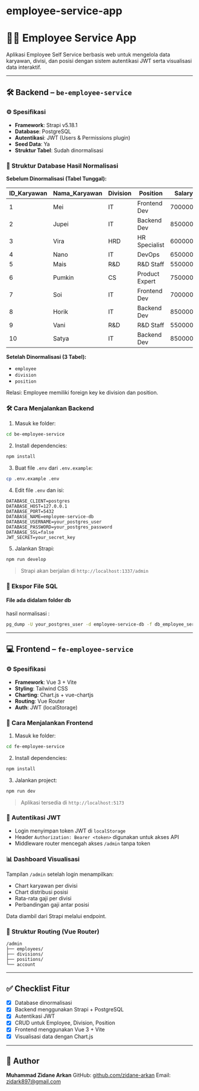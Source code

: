 # employee-service-app

# 🧑‍💼 Employee Service App

Aplikasi Employee Self Service berbasis web untuk mengelola data karyawan, divisi, dan posisi dengan sistem autentikasi JWT serta visualisasi data interaktif.

---

## 🛠️ Backend – `be-employee-service`

### ⚙️ Spesifikasi

- **Framework**: Strapi v5.18.1
- **Database**: PostgreSQL
- **Autentikasi**: JWT (Users & Permissions plugin)
- **Seed Data**: Ya
- **Struktur Tabel**: Sudah dinormalisasi

### 📂 Struktur Database Hasil Normalisasi

**Sebelum Dinormalisasi (Tabel Tunggal):**

| ID_Karyawan | Nama_Karyawan | Division | Position       | Salary  |
| ----------- | ------------- | -------- | -------------- | ------- |
| 1           | Mei           | IT       | Frontend Dev   | 7000000 |
| 2           | Jupei         | IT       | Backend Dev    | 8500000 |
| 3           | Vira          | HRD      | HR Specialist  | 6000000 |
| 4           | Nano          | IT       | DevOps         | 6500000 |
| 5           | Mais          | R&D      | R&D Staff      | 5500000 |
| 6           | Pumkin        | CS       | Product Expert | 7500000 |
| 7           | Soi           | IT       | Frontend Dev   | 7000000 |
| 8           | Horik         | IT       | Backend Dev    | 8500000 |
| 9           | Vani          | R&D      | R&D Staff      | 5500000 |
| 10          | Satya         | IT       | Backend Dev    | 8500000 |

**Setelah Dinormalisasi (3 Tabel):**

- `employee`
- `division`
- `position`

Relasi: Employee memiliki foreign key ke division dan position.

### 🛠️ Cara Menjalankan Backend

1. Masuk ke folder:

```bash
cd be-employee-service
```

2. Install dependencies:

```bash
npm install
```

3. Buat file `.env` dari `.env.example`:

```bash
cp .env.example .env
```

4. Edit file `.env` dan isi:

```env
DATABASE_CLIENT=postgres
DATABASE_HOST=127.0.0.1
DATABASE_PORT=5432
DATABASE_NAME=employee-service-db
DATABASE_USERNAME=your_postgres_user
DATABASE_PASSWORD=your_postgres_password
DATABASE_SSL=false
JWT_SECRET=your_secret_key
```

5. Jalankan Strapi:

```bash
npm run develop
```

> Strapi akan berjalan di `http://localhost:1337/admin`

### 📂 Ekspor File SQL
#### File ada didalam folder db
hasil normalisasi :

```bash
pg_dump -U your_postgres_user -d employee-service-db -f db_employee_service.sql
```

---

## 💻 Frontend – `fe-employee-service`

### ⚙️ Spesifikasi

- **Framework**: Vue 3 + Vite
- **Styling**: Tailwind CSS
- **Charting**: Chart.js + vue-chartjs
- **Routing**: Vue Router
- **Auth**: JWT (localStorage)

### 📆 Cara Menjalankan Frontend

1. Masuk ke folder:

```bash
cd fe-employee-service
```

2. Install dependencies:

```bash
npm install
```

3. Jalankan project:

```bash
npm run dev
```

> Aplikasi tersedia di `http://localhost:5173`

### 🔐 Autentikasi JWT

- Login menyimpan token JWT di `localStorage`
- Header `Authorization: Bearer <token>` digunakan untuk akses API
- Middleware router mencegah akses `/admin` tanpa token

### 📊 Dashboard Visualisasi

Tampilan `/admin` setelah login menampilkan:

- Chart karyawan per divisi
- Chart distribusi posisi
- Rata-rata gaji per divisi
- Perbandingan gaji antar posisi

Data diambil dari Strapi melalui endpoint.

### 📅 Struktur Routing (Vue Router)

```
/admin
├── employees/
├── divisions/
├── positions/
└── account
```

---

## ✅ Checklist Fitur

- [x] Database dinormalisasi
- [x] Backend menggunakan Strapi + PostgreSQL
- [x] Autentikasi JWT
- [x] CRUD untuk Employee, Division, Position
- [x] Frontend menggunakan Vue 3 + Vite
- [x] Visualisasi data dengan Chart.js

---

## 👤 Author

**Muhammad Zidane Arkan**
GitHub: [github.com/zidane-arkan](https://github.com/zidane-arkan)
Email: [zidark897@gmail.com](mailto:zidark897@gmail.com)
